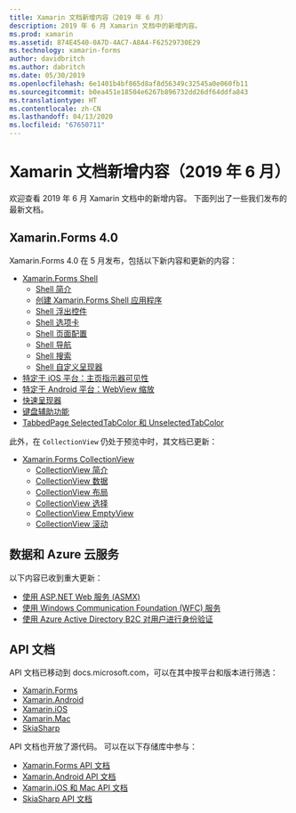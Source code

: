 ```yaml
---
title: Xamarin 文档新增内容（2019 年 6 月）
description: 2019 年 6 月 Xamarin 文档中的新增内容。
ms.prod: xamarin
ms.assetid: 874E4540-0A7D-4AC7-A8A4-F62529730E29
ms.technology: xamarin-forms
author: davidbritch
ms.author: dabritch
ms.date: 05/30/2019
ms.openlocfilehash: 6e1401b4bf865d8af8d56349c32545a0e060fb11
ms.sourcegitcommit: b0ea451e18504e6267b896732dd26df64ddfa843
ms.translationtype: HT
ms.contentlocale: zh-CN
ms.lasthandoff: 04/13/2020
ms.locfileid: "67650711"
---
```

# <a name="xamarin-docs-whats-new-june-2019"></a>Xamarin 文档新增内容（2019 年 6 月）

欢迎查看 2019 年 6 月 Xamarin 文档中的新增内容。 下面列出了一些我们发布的最新文档。

## <a name="xamarinforms-40"></a>Xamarin.Forms 4.0

Xamarin.Forms 4.0 在 5 月发布，包括以下新内容和更新的内容：

- [Xamarin.Forms Shell](~/xamarin-forms/app-fundamentals/shell/index.md)
  - [Shell 简介](~/xamarin-forms/app-fundamentals/shell/introduction.md)
  - [创建 Xamarin.Forms Shell 应用程序](~/xamarin-forms/app-fundamentals/shell/create.md)
  - [Shell 浮出控件](~/xamarin-forms/app-fundamentals/shell/flyout.md)
  - [Shell 选项卡](~/xamarin-forms/app-fundamentals/shell/tabs.md)
  - [Shell 页面配置](~/xamarin-forms/app-fundamentals/shell/configuration.md)
  - [Shell 导航](~/xamarin-forms/app-fundamentals/shell/navigation.md)
  - [Shell 搜索](~/xamarin-forms/app-fundamentals/shell/search.md)
  - [Shell 自定义呈现器](~/xamarin-forms/app-fundamentals/shell/customrenderers.md)
- [特定于 iOS 平台：主页指示器可见性](~/xamarin-forms/platform/ios/page-home-indicator.md)
- [特定于 Android 平台：WebView 缩放](~/xamarin-forms/platform/android/webview-zoom-controls.md)
- [快速呈现器](~/xamarin-forms/internals/fast-renderers.md)
- [键盘辅助功能](~/xamarin-forms/app-fundamentals/accessibility/keyboard.md)
- [TabbedPage SelectedTabColor 和 UnselectedTabColor](~/xamarin-forms/app-fundamentals/navigation/tabbed-page.md)

此外，在 `CollectionView` 仍处于预览中时，其文档已更新：

- [Xamarin.Forms CollectionView](~/xamarin-forms/user-interface/collectionview/index.md)
  - [CollectionView 简介](~/xamarin-forms/user-interface/collectionview/introduction.md)
  - [CollectionView 数据](~/xamarin-forms/user-interface/collectionview/populate-data.md)
  - [CollectionView 布局](~/xamarin-forms/user-interface/collectionview/layout.md)
  - [CollectionView 选择](~/xamarin-forms/user-interface/collectionview/selection.md)
  - [CollectionView EmptyView](~/xamarin-forms/user-interface/collectionview/emptyview.md)
  - [CollectionView 滚动](~/xamarin-forms/user-interface/collectionview/scrolling.md)

## <a name="data--azure-cloud-services"></a>数据和 Azure 云服务

以下内容已收到重大更新：

- [使用 ASP.NET Web 服务 (ASMX)](~/xamarin-forms/data-cloud/web-services/asmx.md)
- [使用 Windows Communication Foundation (WFC) 服务](~/xamarin-forms/data-cloud/web-services/wcf.md)
- [使用 Azure Active Directory B2C 对用户进行身份验证](~/xamarin-forms/data-cloud/authentication/azure-ad-b2c.md)

## <a name="api-docs"></a>API 文档

API 文档已移动到 docs.microsoft.com，可以在其中按平台和版本进行筛选：

- [Xamarin.Forms](xref:Xamarin.Forms)
- [Xamarin.Android](/dotnet/api/?view=xamarinandroid-7.1)
- [Xamarin.iOS](/dotnet/api/?view=xamarin-ios-sdk-12)
- [Xamarin.Mac](/dotnet/api/?view=xamarinmac-3.0)
- [SkiaSharp](xref:SkiaSharp)

API 文档也开放了源代码。 可以在以下存储库中参与：

- [Xamarin.Forms API 文档](https://github.com/xamarin/Xamarin.Forms-api-docs)
- [Xamarin.Android API 文档](https://github.com/xamarin/android-api-docs)
- [Xamarin.iOS 和 Mac API 文档](https://github.com/xamarin/apple-api-docs)
- [SkiaSharp API 文档](https://github.com/mono/skiasharp-api-docs)

